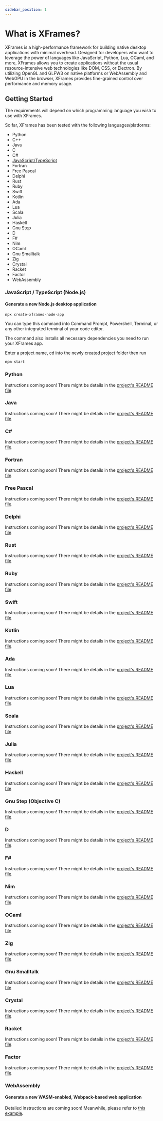 ```yaml
---
sidebar_position: 1
---
```


# What is XFrames?

XFrames is a high-performance framework for building native desktop applications with minimal overhead. Designed for developers who want to leverage the power of languages like JavaScript, Python, Lua, OCaml, and more, XFrames allows you to create applications without the usual resource-intensive web technologies like DOM, CSS, or Electron. By utilizing OpenGL and GLFW3 on native platforms or WebAssembly and WebGPU in the browser, XFrames provides fine-grained control over performance and memory usage.

## Getting Started

The requirements will depend on which programming language you wish to use with XFrames.

So far, XFrames has been tested with the following languages/platforms:

- Python
- C++
- Java
- C
- C#
- [JavaScript/TypeScript](/docs/category/typescript)
- Fortran
- Free Pascal
- Delphi
- Rust
- Ruby
- Swift
- Kotlin
- Ada
- Lua
- Scala
- Julia
- Haskell
- Gnu Step
- D
- F#
- Nim
- OCaml
- Gnu Smalltalk
- Zig
- Crystal
- Racket
- Factor
- WebAssembly

### JavaScript / TypeScript (Node.js)

#### Generate a new Node.js desktop application

```bash
npx create-xframes-node-app
```

You can type this command into Command Prompt, Powershell, Terminal, or any other integrated terminal of your code editor.

The command also installs all necessary dependencies you need to run your XFrames app.

Enter a project name, cd into the newly created project folder then run

```bash
npm start
```

### Python

Instructions coming soon! There might be details in the [project's README file](https://github.com/xframes-project/xframes-python).

### Java

Instructions coming soon! There might be details in the [project's README file](https://github.com/xframes-project/xframes-java).

### C#

Instructions coming soon! There might be details in the [project's README file](https://github.com/xframes-project/xframes-csharp).

### Fortran

Instructions coming soon! There might be details in the [project's README file](https://github.com/xframes-project/xframes-fortran).

### Free Pascal

Instructions coming soon! There might be details in the [project's README file](https://github.com/xframes-project/xframes-freepascal).

### Delphi

Instructions coming soon! There might be details in the [project's README file](https://github.com/xframes-project/xframes-delphi).

### Rust

Instructions coming soon! There might be details in the [project's README file](https://github.com/xframes-project/xframes-rust).

### Ruby

Instructions coming soon! There might be details in the [project's README file](https://github.com/xframes-project/xframes-ruby).

### Swift

Instructions coming soon! There might be details in the [project's README file](https://github.com/xframes-project/xframes-swift).

### Kotlin

Instructions coming soon! There might be details in the [project's README file](https://github.com/xframes-project/xframes-kotlin).

### Ada

Instructions coming soon! There might be details in the [project's README file](https://github.com/xframes-project/xframes-ada).

### Lua

Instructions coming soon! There might be details in the [project's README file](https://github.com/xframes-project/xframes-lua).

### Scala

Instructions coming soon! There might be details in the [project's README file](https://github.com/xframes-project/xframes-scala).

### Julia

Instructions coming soon! There might be details in the [project's README file](https://github.com/xframes-project/xframes-julia).

### Haskell

Instructions coming soon! There might be details in the [project's README file](https://github.com/xframes-project/xframes-haskell).

### Gnu Step (Objective C)

Instructions coming soon! There might be details in the [project's README file](https://github.com/xframes-project/xframes-gnustep-objective-c).

### D

Instructions coming soon! There might be details in the [project's README file](https://github.com/xframes-project/xframes-dlang).

### F#

Instructions coming soon! There might be details in the [project's README file](https://github.com/xframes-project/xframes-fsharp).

### Nim

Instructions coming soon! There might be details in the [project's README file](https://github.com/xframes-project/xframes-nim).

### OCaml

Instructions coming soon! There might be details in the [project's README file](https://github.com/xframes-project/xframes-ocaml).

### Zig

Instructions coming soon! There might be details in the [project's README file](https://github.com/xframes-project/xframes-zig).

### Gnu Smalltalk

Instructions coming soon! There might be details in the [project's README file](https://github.com/xframes-project/xframes-gnu-smalltalk).

### Crystal

Instructions coming soon! There might be details in the [project's README file](https://github.com/xframes-project/xframes-crystal).

### Racket

Instructions coming soon! There might be details in the [project's README file](https://github.com/xframes-project/xframes-racket).

### Factor

Instructions coming soon! There might be details in the [project's README file](https://github.com/xframes-project/xframes-factor).

### WebAssembly

#### Generate a new WASM-enabled, Webpack-based web application

Detailed instructions are coming soon! Meanwhile, please refer to [this example](https://github.com/andreamancuso/xframes/tree/main/packages/dear-imgui/examples/cra-example).
